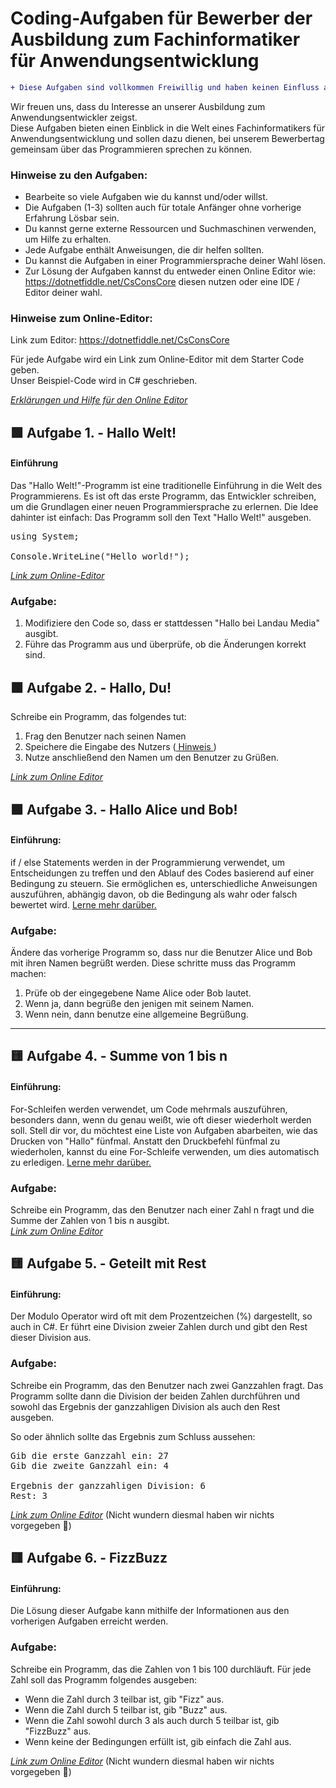 # Coding-Aufgaben für Bewerber der Ausbildung zum Fachinformatiker für Anwendungsentwicklung

```diff
+ Diese Aufgaben sind vollkommen Freiwillig und haben keinen Einfluss auf die Auswahl der Bewerber.
```

Wir freuen uns, dass du Interesse an unserer Ausbildung zum Anwendungsentwickler zeigst.  
Diese Aufgaben bieten einen Einblick in die Welt eines Fachinformatikers für Anwendungsentwicklung und sollen dazu dienen, bei unserem Bewerbertag gemeinsam über das Programmieren sprechen zu können. 

### Hinweise zu den Aufgaben:

- Bearbeite so viele Aufgaben wie du kannst und/oder willst.
- Die Aufgaben (1-3) sollten auch für totale Anfänger ohne vorherige Erfahrung Lösbar sein.
- Du kannst gerne externe Ressourcen und Suchmaschinen verwenden, um Hilfe zu erhalten.
- Jede Aufgabe enthält Anweisungen, die dir helfen sollten.
- Du kannst die Aufgaben in einer Programmiersprache deiner Wahl lösen.
- Zur Lösung der Aufgaben kannst du entweder einen Online Editor wie: https://dotnetfiddle.net/CsConsCore diesen nutzen oder eine IDE / Editor deiner wahl.

### Hinweise zum Online-Editor:

Link zum Editor: https://dotnetfiddle.net/CsConsCore

Für jede Aufgabe wird ein Link zum Online-Editor mit dem Starter Code geben.  
Unser Beispiel-Code wird in C# geschrieben.

_[Erklärungen und Hilfe für den Online Editor](HilfestellungOnlineEditor.md)_

## 🟩 Aufgabe 1. - Hallo Welt!

#### Einführung

Das "Hallo Welt!"-Programm ist eine traditionelle Einführung in die Welt des Programmierens. Es ist oft das erste Programm, das Entwickler schreiben, um die Grundlagen einer neuen Programmiersprache zu erlernen. Die Idee dahinter ist einfach: Das Programm soll den Text "Hallo Welt!" ausgeben.

<pre>
using System;

Console.WriteLine("Hello world!");
</pre>

_[Link zum Online-Editor](https://dotnetfiddle.net/LmPdig)_

### Aufgabe:

1. Modifiziere den Code so, dass er stattdessen "Hallo bei Landau Media" ausgibt.
1. Führe das Programm aus und überprüfe, ob die Änderungen korrekt sind.

## 🟩 Aufgabe 2. - Hallo, Du!

Schreibe ein Programm, das folgendes tut:

1. Frag den Benutzer nach seinen Namen
1. Speichere die Eingabe des Nutzers ([ Hinweis ](https://www.w3schools.com/cs/cs_user_input.php))
1. Nutze anschließend den Namen um den Benutzer zu Grüßen.

_[Link zum Online Editor](https://dotnetfiddle.net/RFTZ76)_

## 🟩 Aufgabe 3. - Hallo Alice und Bob!

#### Einführung:

if / else Statements werden in der Programmierung verwendet, um Entscheidungen zu treffen und den Ablauf des Codes basierend auf einer Bedingung zu steuern. Sie ermöglichen es, unterschiedliche Anweisungen auszuführen, abhängig davon, ob die Bedingung als wahr oder falsch bewertet wird. [Lerne mehr darüber.](https://www.w3schools.com/cs/cs_conditions.php)

### Aufgabe:

Ändere das vorherige Programm so, dass nur die Benutzer Alice und Bob mit ihren Namen begrüßt werden.
Diese schritte muss das Programm machen:

1. Prüfe ob der eingegebene Name Alice oder Bob lautet.
1. Wenn ja, dann begrüße den jenigen mit seinem Namen.
1. Wenn nein, dann benutze eine allgemeine Begrüßung.

---

## 🟨 Aufgabe 4. - Summe von 1 bis n

#### Einführung:

For-Schleifen werden verwendet, um Code mehrmals auszuführen, besonders dann, wenn du genau weißt, wie oft dieser wiederholt werden soll. Stell dir vor, du möchtest eine Liste von Aufgaben abarbeiten, wie das Drucken von "Hallo" fünfmal. Anstatt den Druckbefehl fünfmal zu wiederholen, kannst du eine For-Schleife verwenden, um dies automatisch zu erledigen. [Lerne mehr darüber.](https://www.w3schools.com/cs/cs_for_loop.php)

### Aufgabe:

Schreibe ein Programm, das den Benutzer nach einer Zahl n fragt und die Summe der Zahlen von 1 bis n ausgibt.    
_[Link zum Online Editor](https://dotnetfiddle.net/uLrenO)_

## 🟨 Aufgabe 5. - Geteilt mit Rest

#### Einführung:

Der Modulo Operator wird oft mit dem Prozentzeichen (%) dargestellt, so auch in C#. Er führt eine Division zweier Zahlen durch und gibt den Rest dieser Division aus.

### Aufgabe:

Schreibe ein Programm, das den Benutzer nach zwei Ganzzahlen fragt. Das Programm sollte dann die Division der beiden Zahlen durchführen und sowohl das Ergebnis der ganzzahligen Division als auch den Rest ausgeben.

So oder ähnlich sollte das Ergebnis zum Schluss aussehen:
<pre>
Gib die erste Ganzzahl ein: 27
Gib die zweite Ganzzahl ein: 4

Ergebnis der ganzzahligen Division: 6
Rest: 3
</pre>


_[Link zum Online Editor](https://dotnetfiddle.net/M5hyO2)_ (Nicht wundern diesmal haben wir nichts vorgegeben 🙂)   

## 🟥 Aufgabe 6. - FizzBuzz 

#### Einführung:

Die Lösung dieser Aufgabe kann mithilfe der Informationen aus den vorherigen Aufgaben erreicht werden.

### Aufgabe: 
Schreibe ein Programm, das die Zahlen von 1 bis 100 durchläuft. Für jede Zahl soll das Programm folgendes ausgeben:

- Wenn die Zahl durch 3 teilbar ist, gib "Fizz" aus.
- Wenn die Zahl durch 5 teilbar ist, gib "Buzz" aus.
- Wenn die Zahl sowohl durch 3 als auch durch 5 teilbar ist, gib "FizzBuzz" aus.
- Wenn keine der Bedingungen erfüllt ist, gib einfach die Zahl aus.

_[Link zum Online Editor](https://dotnetfiddle.net/TKhmsN)_ (Nicht wundern diesmal haben wir nichts vorgegeben 🙂)   
